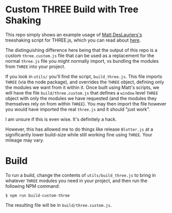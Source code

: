# Custom THREE Build with Tree Shaking

This repo simply shows an example usage of [Matt DesLauriers's](https://github.com/mattdesl) treeshaking script for THREE.js, which you can read about [here](https://github.com/mattdesl/threejs-tree-shake).

The distinguishing difference here being that the output of this repo is a custom `three.custom.js` file that can be used as a replacement for the normal `three.js` file you might normally import, vs bundling the modules from `THREE` into your project.

If you look in `utils/` you'll find the script, `build_three.js`. This file imports `THREE` (via the node package), and overrides the `THREE` object, defining only the modules we want from it within it. Once built using Matt's scripts, we will have the file `build/three.custom.js` that defines a `window` level `THREE` object with only the modules we have requested (and the modules they themselves rely on from within `THREE`). You may then import the file however you would have imported the real `three.js` and it should "just work".

I am unsure if this is even wise.
It's definitely a hack.

However, this has allowed me to do things like release `Blotter.js` at a significantly lower build-size while still working fine using `THREE`. Your mileage may vary.


# Build

To run a build, change the contents of `utils/build_three.js` to bring in whatever `THREE` modules you need in your project, and then run the following NPM command:

```
$ npm run build-custom-three
```

The resulting file will be in `build/three.custom.js`.

